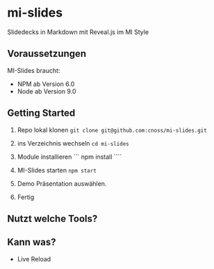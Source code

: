 # mi-slides
Slidedecks in Markdown mit Reveal.js im MI Style

## Voraussetzungen
MI-Slides braucht:
- NPM ab Version 6.0
- Node ab Version 9.0 

## Getting Started

1. Repo lokal klonen
``` git clone git@github.com:cnoss/mi-slides.git ```

2. ins Verzeichnis wechseln
``` cd mi-slides ```

3. Module installieren
``` npm install ````

4. MI-Slides starten
``` npm start ```

5. Demo Präsentation auswählen. 

6. Fertig


## Nutzt welche Tools?

## Kann was?
- Live Reload

